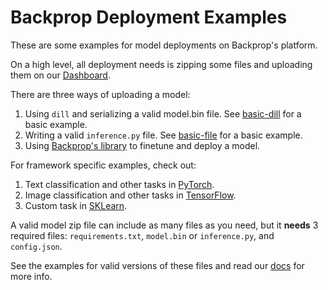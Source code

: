 # Backprop Deployment Examples

These are some examples for model deployments on Backprop's platform.

On a high level, all deployment needs is zipping some files and uploading them on our [Dashboard](https://dashboard.backprop.co).

There are three ways of uploading a model:

1. Using `dill` and serializing a valid model.bin file. See [basic-dill](/basic-dill) for a basic example.
2. Writing a valid `inference.py` file. See [basic-file](/basic-file) for a basic example.
3. Using [Backprop's library](https://github.com/backprop-ai/backprop) to finetune and deploy a model.

For framework specific examples, check out:

1. Text classification and other tasks in [PyTorch](/pytorch).
2. Image classification and other tasks in [TensorFlow](/tensorflow).
3. Custom task in [SKLearn](/sklearn).

A valid model zip file can include as many files as you need, but it **needs** 3 required files: `requirements.txt`, `model.bin` or `inference.py`, and `config.json`.

See the examples for valid versions of these files and read our [docs](https://backprop.co/docs/deploying) for more info.
